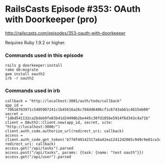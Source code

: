 # RailsCasts Episode #353: OAuth with Doorkeeper (pro)

http://railscasts.com/episodes/353-oauth-with-doorkeeper

Requires Ruby 1.9.2 or higher.


### Commands used in this episode

```
rails g doorkeeper:install
rake db:migrate
gem install oauth2
irb -r oauth2
```

### Commands used in irb

```
callback = "http://localhost:3001/auth/todo/callback"
app_id = "70b18783971c5405907241c1b45616a26c704dd6406cf1c6743ab61c4615eb00"
secret = "1dbd541132ca2bdeb9fe83b41d24490b2be445c30fd1856e5914f6d343c4a71b"
client = OAuth2::Client.new(app_id, secret, site: "http://localhost:3000/")
client.auth_code.authorize_url(redirect_uri: callback)
access = client.auth_code.get_token('b77df49142317a6a42ea12412d2065c949c9e01ca3c9d72a478f34f153a88678', redirect_uri: callback)
access.get("/api/tasks").parsed
access.post("/api/tasks", params: {task: {name: "test oauth"}})
access.get("/api/user").parsed
```
